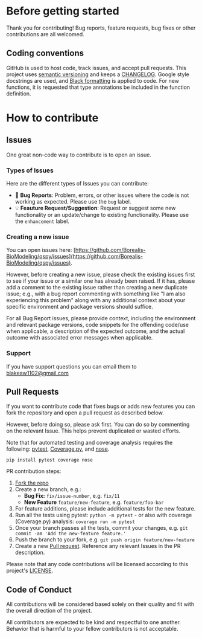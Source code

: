 # Before getting started

Thank you for contributing! Bug reports, feature requests, bug fixes or other contributions are all welcomed. 

## Coding conventions

GitHub is used to host code, track issues, and accept pull requests. This project uses [semantic versioning](https://semver.org/) and keeps a [CHANGELOG](./CHANGELOG.md). Google style docstrings are used, and [Black formatting](https://black.readthedocs.io/en/stable/) is applied to code. For new functions, it is requested that type annotations be included in the function definition.    


# How to contribute


## Issues

One great non-code way to contribute is to open an issue. 

### Types of Issues

Here are the different types of Issues you can contribute:

  * :bug: **Bug Reports**: Problem, errors, or other issues where the code is not working as expected. Please use the `bug` label. 
  * :bulb: **Feauture Request/Suggestion**: Request or suggest some new functionality or an update/change to existing functionality. Please use the `enhancement` label.

### Creating a new issue

You can open issues here: [https://github.com/Borealis-BioModeling/qspy/issues](https://github.com/Borealis-BioModeling/qspy/issues). 

However, before creating a new issue, please check the existing issues first to see if your issue or a similar one has already been raised. If it has, please add a comment to the existing issue rather than creating a new duplicate issue; e.g., with a bug report commenting with something like "I am also experiencing this problem" along with any additional context about your specific environment and package versions should suffice. 

For all Bug Report issues, please provide context, including the environment and relevant package versions, code snippets for the offending code/use when applicable, a description of the expected outcome, and the actual outcome with associated error messages when applicable. 

 ### Support

If you have support questions you can email them to [blakeaw1102@gmail.com](mailto:blakeaw1102@gmail.com)

## Pull Requests

If you want to contribute code that fixes bugs or adds new features you can fork the repository and open a pull request as described below. 

However, before doing so, please ask first. You can do so by commenting on the relevant Issue. This helps prevent duplicated or wasted efforts. 

Note that for automated testing and coverage analysis requires the following:
[pytest](https://docs.pytest.org/en/stable/getting-started.html), [Coverage.py](https://coverage.readthedocs.io/en/7.6.10/install.html), and [nose](https://nose.readthedocs.io/en/latest/).
```
pip install pytest coverage nose
```

PR contribution steps:

1. [Fork the repo](https://github.com/Borealis-BioModeling/qspy/fork)
2. Create a new branch, e.g.:
   * **Bug Fix:** `fix/issue-number`, e.g. `fix/11`
   * **New Feature** `feature/new-feature`, e.g. `feature/foo-bar`   
3. For feature additions, please include additional tests for the new feature.
4. Run all the tests using pytest: `python -m pytest` - or also with coverage (Coverage.py) analysis: `coverage run -m pytest`
5. Once your branch passes all the tests, commit your changes, e.g. `git commit -am 'Add the new-feature feature.'`
7. Push the branch to your fork, e.g. `git push origin feature/new-feature`
8. Create a new [Pull request](https://github.com/Borealis-BioModeling/qspy/pulls). Reference any relevant Issues in the PR description.

Please note that any code contributions will be licensed according to this project's [LICENSE](./LICENSE).  

## Code of Conduct

All contributions will be considered based solely on their quality and fit with the overall direction of the project.   

All contributors are expected to be kind and respectful to one another. Behavior that is harmful to your fellow contributors is not acceptable. 